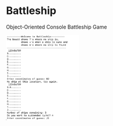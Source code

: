 # Battleship
Object-Oriented Console Battleship Game

<img src="https://github.com/nguyenchloet/Battleship/blob/main/Battleship.png" alt="Battleship Console Game Screenshot" style="width:200px">

